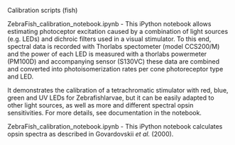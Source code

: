 Calibration scripts (fish)

ZebraFish_calibration_notebook.ipynb - This iPython notebook allows estimating photoceptor excitation caused by a combination of light sources (e.g. LEDs) and dichroic filters used in a visual stimulator. To this end, spectral data is recorded with Thorlabs spectometer (model CCS200/M) and the power of each LED is measured with a thorlabs powermeter (PM100D) and accompanying sensor (S130VC) these data are combined and converted into photoisomerization rates per cone photoreceptor type and LED.

It demonstrates the calibration of a tetrachromatic stimulator with red, blue, green and UV LEDs for Zebrafishlarvae, but it can be easily adapted to other light sources, as well as more and different spectral opsin sensitivities. For more details, see documentation in the notebook.

ZebraFish_calibration_notebook.ipynb - This iPython notebook calculates opsin spectra as described in Govardovskii *et al.*  (2000).
